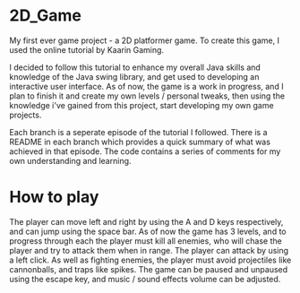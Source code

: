 # 2D_Game

My first ever game project - a 2D platformer game. To create this game, I used the online tutorial by Kaarin Gaming. 

I decided to follow this tutorial to enhance my overall Java skills and knowledge of the Java swing library, and get used to developing an interactive user interface. As of now, the game is a work in progress, and I plan to finish it and create my own levels / personal tweaks, then using the knowledge i've gained from this project, start developing my own game projects.

Each branch is a seperate episode of the tutorial I followed. There is a README in each branch which provides a quick summary of what was achieved in that episode. The code contains a series of comments for my own understanding and learning.

# How to play

The player can move left and right by using the A and D keys respectively, and can jump using the space bar. As of now the game has 3 levels, and to progress through each the player must kill all enemies, who will chase the player and try to attack them when in range. The player can attack by using a left click. As well as fighting enemies, the player must avoid projectiles like cannonballs, and traps like spikes. The game can be paused and unpaused using the escape key, and music / sound effects volume can be adjusted. 

